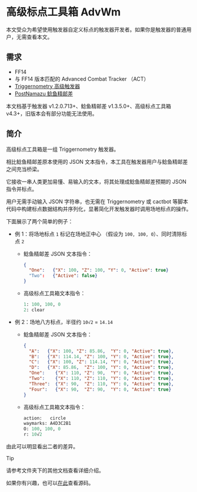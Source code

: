 # 高级标点工具箱 AdvWm

本文受众为希望使用触发器自定义标点的触发器开发者。如果你是触发器的普通用户，无需查看本文。  

## 需求

- FF14
- 与 FF14 版本匹配的 Advanced Combat Tracker （ACT）
- [Triggernometry 高级触发器](https://github.com/MnFeN/Triggernometry)
- [PostNamazu 鲶鱼精邮差](https://github.com/Natsukage/PostNamazu)

本文档基于触发器 v1.2.0.713+、鲶鱼精邮差 v1.3.5.0+、高级标点工具箱 v4.3+，旧版本会有部分功能无法使用。

## 简介

高级标点工具箱是一组 Triggernometry 触发器。

相比鲶鱼精邮差原本使用的 JSON 文本指令，本工具在触发器用户与鲶鱼精邮差之间充当桥梁。

它接收一串人类更加易懂、易输入的文本，将其处理成鲶鱼精邮差预期的 JSON 指令并标点。

用户无需手动输入 JSON 字符串，也无需在 Triggernometry 或 cactbot 等脚本代码中构建标点数据结构并序列化，显著简化开发触发器时调用场地标点的操作。

下面展示了两个简单的例子：

- 例 1：将场地标点 `1` 标记在场地正中心 （假设为 `100, 100, 0`）、同时清除标点 `2`

  - 鲶鱼精邮差 JSON 文本指令：

    ```json
    {
      "One":   {"X": 100, "Z": 100, "Y": 0, "Active": true}
      "Two":   {"Active": false}
    }
    ```

  - 高级标点工具箱文本指令：

    ```python
    1: 100, 100, 0
    2: clear
    ```

- 例 2：场地八方标点，半径约 `10√2` = `14.14`

  - 鲶鱼精邮差 JSON 文本指令：

    ```json
    {
      "A":   {"X": 100, "Z": 85.86,  "Y": 0, "Active": true},  
      "B":   {"X": 114.14, "Z": 100, "Y": 0, "Active": true},  
      "C":   {"X": 100, "Z": 114.14, "Y": 0, "Active": true},   
      "D":   {"X": 85.86,  "Z": 100, "Y": 0, "Active": true},   
      "One":    {"X": 110, "Z": 90,  "Y": 0, "Active": true},   
      "Two":    {"X": 110, "Z": 110, "Y": 0, "Active": true},   
      "Three":  {"X": 90,  "Z": 110, "Y": 0, "Active": true},  
      "Four":   {"X": 90,  "Z": 90,  "Y": 0, "Active": true}
    }
    ```

  - 高级标点工具箱文本指令：

    ```python
    action:   circle
    waymarks: A4D3C2B1
    O: 100, 100, 0
    r: 10√2
    ```
    
由此可以明显看出二者的差异。

> [!TIP]
> 请参考文件夹下的其他文档查看详细介绍。
>
> 如果你有兴趣，也可以[在此](AdvWm.cs)查看源码。
